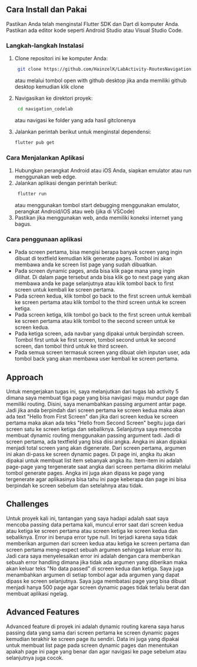 ## Cara Install dan Pakai
Pastikan Anda telah menginstal Flutter SDK dan Dart di komputer Anda.
Pastikan ada editor kode seperti Android Studio atau Visual Studio Code.

### Langkah-langkah Instalasi
1. Clone repositori ini ke komputer Anda:
   ```bash
    git clone https://github.com/HainzelK/LabActivity-RoutesNavigation.git
    ```
   atau melalui tombol open with github desktop jika anda memiliki github desktop
   kemudian klik clone
   
3. Navigasikan ke direktori proyek:
   ```bash
    cd navigation_codelab
   ```
   atau navigasi ke folder yang ada hasil gitclonenya
   
5. Jalankan perintah berikut untuk menginstal dependensi:
   ```bash
   flutter pub get
   ```
   

### Cara Menjalankan Aplikasi
1. Hubungkan perangkat Android atau iOS Anda, siapkan emulator atau run menggunakan web edge.
2. Jalankan aplikasi dengan perintah berikut:
   ```bash
    flutter run
   ```
   atau menggunakan tombol start debugging menggunakan emulator, perangkat Android/iOS        atau web (jika di VSCode)
4. Pastikan jika menggunakan web, anda memiliki koneksi internet yang bagus.
### Cara penggunaan aplikasi
- Pada screen pertama, bisa mengisi berapa banyak screen yang ingin dibuat di textfield kemudian klik generate pages. Tombol ini akan membawa anda ke screen list page yang sudah dibuatkan.
- Pada screen dynamic pages, anda bisa klik page mana yang ingin dilihat. Di dalam page tersebut anda bisa klik go to next page yang akan membawa anda ke page selanjutnya atau klik tombol back to first screen untuk kembali ke screen pertama. 
- Pada screen kedua, klik tombol go back to the first screen untuk kembali ke screen pertama atau klik tombol to the third screen untuk ke screen ketiga.
- Pada screen ketiga, klik tombol go back to the first screen untuk kembali ke screen pertama atau klik tombol to the second screen untuk ke screen kedua.
- Pada ketiga screen, ada navbar yang dipakai untuk berpindah screen. Tombol first untuk ke first screen, tombol second untuk ke second screen, dan tombol third untuk ke third screen.
- Pada semua screen termasuk screen yang dibuat oleh inputan user, ada tombol back yang akan membawa user kembali ke screen pertama.

## Approach
Untuk mengerjakan tugas ini, saya melanjutkan dari tugas lab activity 5 dimana saya membuat tiga page yang bisa navigasi maju mundur page dan memiliki routing. Disini, saya menambahkan passing argument antar page. Jadi jika anda berpindah dari screen pertama ke screen kedua maka akan ada text "Hello from First Screen" dan jika dari screen kedua ke screen pertama maka akan ada teks "Hello from Second Screen" begitu juga dari screen satu ke screen ketiga dan sebaliknya. Selanjutnya saya mencoba membuat dynamic routing menggunakan passing argument tadi. Jadi di screen pertama, ada textfield yang bisa diisi angka. Angka ini akan dipakai menjadi total screen yang akan digenerate. Dari screen pertama, argumen ini akan di-pass ke screen dynamic pages. Di page ini, angka itu akan dipakai untuk membuat list item sebanyak angka itu. Item-item ini adalah page-page yang tergenerate saat angka dari screen pertama dikirim melalui tombol generate pages. Angka ini juga akan dipass ke page yang tergenerate agar aplikasinya bisa tahu ini page keberapa dan page ini bisa berpindah ke screen sebelum dan setelahnya atau tidak.

## Challenges
Untuk proyek kali ini, tantangan yang saya hadapi adalah saat saya mencoba passing data pertama kali, muncul error saat dari screen kedua atau ketiga ke screen pertama atau screen ketiga ke screen kedua dan sebaliknya. Error ini berupa error type null. Ini terjadi karena saya tidak memberikan argumen dari screen kedua atau ketiga ke screen pertama dan screen pertama meng-expect sebuah argumen sehingga keluar error itu. Jadi cara saya menyelesaikan error ini adalah dengan cara memberikan sebuah error handling dimana jika tidak ada argumen yang diberikan maka akan keluar teks "No data passed" di screen kedua dan ketiga. Saya juga menambahkan argumen di setiap tombol agar ada argumen yang dapat dipass ke screen selanjutnya. Saya juga membatasi page yang bisa dibuat menjadi hanya 500 page agar screen dynamic pages tidak terlalu berat dan membuat aplikasi ngelag.

## Advanced Features
Advanced feature di proyek ini adalah dynamic routing karena saya harus passing data yang sama dari screen pertama ke screen dynamic pages kemudian terakhir ke screen page itu sendiri. Data ini juga yang dipakai untuk membuat list page pada screen dynamic pages dan menentukan apakah page ini page yang benar dan agar navigasi ke page sebelum atau selanjutnya juga cocok.  


